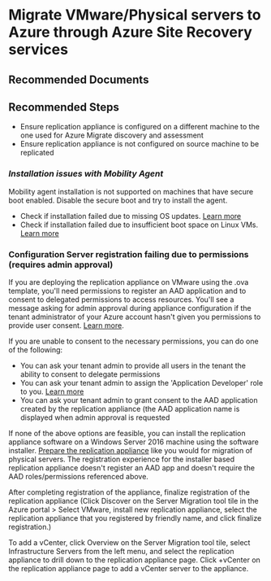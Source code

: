 <properties
  pagetitle="Migrate VMware/Physical servers to Azure through Azure Site Recovery services&#xD;"
  description="Site Recovery (VMware to Azure)/Common issues during Migration"
  service="microsoft.recoveryservices"
  resource="vaults"
  ms.author="sharrai"
  selfhelptype="Generic"
  supporttopicids="32786260"
  resourcetags=""
  productpesids="16370"
  cloudenvironments="blackforest,fairfax,public,usnat,ussec,mooncake"
  disableclouds=""
  articleid="b2fd5554-93f9-4a2b-bf96-7347e6d69005"
  ownershipid="Compute_SiteRecovery" />
# Migrate VMware/Physical servers to Azure through Azure Site Recovery services

## **Recommended Documents**

## **Recommended Steps**
 
- Ensure replication appliance is configured on a different machine to the one used for Azure Migrate discovery and assessment
- Ensure replication appliance is not configured on source machine to be replicated

### ***Installation issues with Mobility Agent***
	
Mobility agent installation is not supported on machines that have secure boot enabled. Disable the secure boot and try to install the agent.

- Check if installation failed due to missing OS updates. [Learn more](https://go.microsoft.com/fwlink/?linkid=2141033)
- Check if installation failed due to insufficient boot space on Linux VMs. [Learn more](https://go.microsoft.com/fwlink/?linkid=2140828)

### **Configuration Server registration failing due to permissions (requires admin approval)**

If you are deploying the replication appliance on VMware using the .ova template, you'll need permissions to register an AAD application and to consent to delegated permissions to access resources. You'll see a message asking for admin approval during appliance configuration if the tenant administrator of your Azure account hasn't given you permissions to provide user consent. [Learn more](https://go.microsoft.com/fwlink/?linkid=2140829).

If you are unable to consent to the necessary permissions, you can do one of the following:

- You can ask your tenant admin to provide all users in the tenant the ability to consent to delegate permissions
- You can ask your tenant admin to assign the 'Application Developer' role to you. [Learn more](https://go.microsoft.com/fwlink/?linkid=2140830)
- You can ask your tenant admin to grant consent to the AAD application created by the replication appliance (the AAD application name is displayed when admin approval is requested

If none of the above options are feasible, you can install the replication appliance software on a Windows Server 2016 machine using the software installer. [Prepare the replication appliance](https://go.microsoft.com/fwlink/?linkid=2141034) like you would for migration of physical servers. The registration experience for the installer based replication appliance doesn't register an AAD app and doesn't require the AAD roles/permissions referenced above.

After completing registration of the appliance, finalize registration of the replication appliance (Click Discover on the Server Migration tool tile in the Azure portal > Select VMware, install new replication appliance, select the replication appliance that you registered by friendly name, and click finalize registration.)

To add a vCenter, click Overview on the Server Migration tool tile, select Infrastructure Servers from the left menu, and select the replication appliance to drill down to the replication appliance page. Click +vCenter on the replication appliance page to add a vCenter server to the appliance.